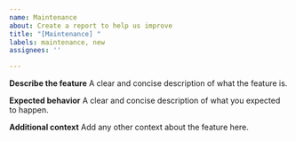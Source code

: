```yaml
---
name: Maintenance
about: Create a report to help us improve
title: "[Maintenance] "
labels: maintenance, new
assignees: ''

---
```


**Describe the feature**
A clear and concise description of what the feature is.

**Expected behavior**
A clear and concise description of what you expected to happen.

**Additional context**
Add any other context about the feature here.
